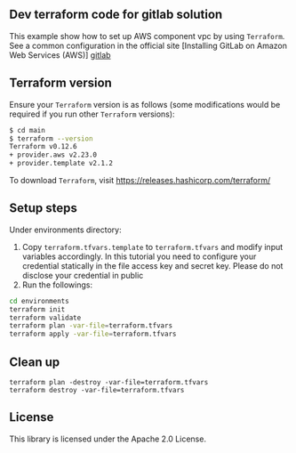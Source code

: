 ## Dev terraform code for gitlab solution

This example show how to set up AWS component vpc by using `Terraform`. 
See a common configuration in the official site [Installing GitLab on Amazon Web Services (AWS)] [gitlab]
 
## Terraform version

Ensure your `Terraform` version is as follows (some modifications would be required if you run other `Terraform` versions):
```sh
$ cd main
$ terraform --version
Terraform v0.12.6
+ provider.aws v2.23.0
+ provider.template v2.1.2
```
To download `Terraform`, visit https://releases.hashicorp.com/terraform/

## Setup steps

Under environments directory:
1. Copy `terraform.tfvars.template` to `terraform.tfvars` and modify input variables accordingly. In this tutorial you need to configure your credential statically in the file access key and secret key. Please do not disclose your credential in public
3. Run the followings:
```sh
cd environments
terraform init
terraform validate
terraform plan -var-file=terraform.tfvars
terraform apply -var-file=terraform.tfvars
```

## Clean up

```
terraform plan -destroy -var-file=terraform.tfvars
terraform destroy -var-file=terraform.tfvars
```

## License

This library is licensed under the Apache 2.0 License.

[gitlab]: https://docs.gitlab.com/ee/install/aws/ 
